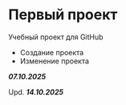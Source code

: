 # Первый проект
Учебный проект для GitHub
- Создание проекта
- Изменение проекта


***07.10.2025***

Upd. ***14.10.2025***